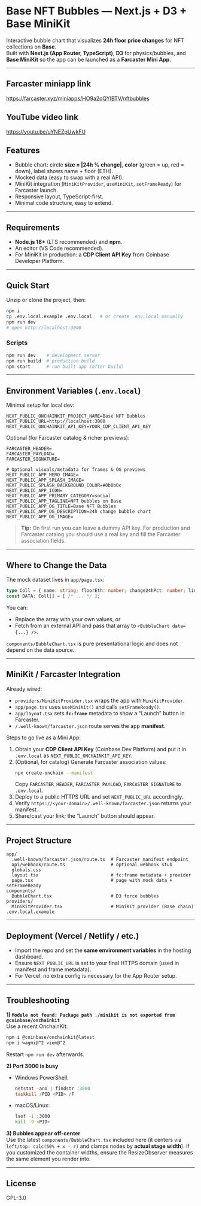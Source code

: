 # Base NFT Bubbles — Next.js + D3 + Base MiniKit

Interactive bubble chart that visualizes **24h floor price changes** for NFT collections on **Base**.  
Built with **Next.js (App Router, TypeScript)**, **D3** for physics/bubbles, and **Base MiniKit** so the app can be launched as a **Farcaster Mini App**.

---
## Farcaster miniapp link 
https://farcaster.xyz/miniapps/HO9a2qQYlBTV/nftbubbles
## YouTube video link
https://youtu.be/uYNEZpUwkFU

## Features
- Bubble chart: circle **size = |24h % change|**, **color** (green = up, red = down), label shows name + floor (ETH).
- Mocked data (easy to swap with a real API).
- MiniKit integration (`MiniKitProvider`, `useMiniKit`, `setFrameReady`) for Farcaster launch.
- Responsive layout, TypeScript-first.
- Minimal code structure, easy to extend.

---

## Requirements
- **Node.js 18+** (LTS recommended) and **npm**.
- An editor (VS Code recommended).
- For MiniKit in production: a **CDP Client API Key** from Coinbase Developer Platform.

---

## Quick Start
Unzip or clone the project, then:

```bash
npm i
cp .env.local.example .env.local   # or create .env.local manually
npm run dev
# open http://localhost:3000
```

### Scripts
```bash
npm run dev    # development server
npm run build  # production build
npm start      # run built app (after build)
```

---

## Environment Variables (`.env.local`)

Minimal setup for local dev:
```dotenv
NEXT_PUBLIC_ONCHAINKIT_PROJECT_NAME=Base NFT Bubbles
NEXT_PUBLIC_URL=http://localhost:3000
NEXT_PUBLIC_ONCHAINKIT_API_KEY=YOUR_CDP_CLIENT_API_KEY
```

Optional (for Farcaster catalog & richer previews):
```dotenv
FARCASTER_HEADER=
FARCASTER_PAYLOAD=
FARCASTER_SIGNATURE=

# Optional visuals/metadata for frames & OG previews
NEXT_PUBLIC_APP_HERO_IMAGE=
NEXT_PUBLIC_APP_SPLASH_IMAGE=
NEXT_PUBLIC_SPLASH_BACKGROUND_COLOR=#0b0b0c
NEXT_PUBLIC_APP_ICON=
NEXT_PUBLIC_APP_PRIMARY_CATEGORY=social
NEXT_PUBLIC_APP_TAGLINE=NFT bubbles on Base
NEXT_PUBLIC_APP_OG_TITLE=Base NFT Bubbles
NEXT_PUBLIC_APP_OG_DESCRIPTION=24h change bubble chart
NEXT_PUBLIC_APP_OG_IMAGE=
```

> **Tip:** On first run you can leave a dummy API key. For production and Farcaster catalog you should use a real key and fill the Farcaster association fields.

---

## Where to Change the Data
The mock dataset lives in `app/page.tsx`:
```ts
type Coll = { name: string; floorEth: number; change24hPct: number; link?: string };
const DATA: Coll[] = [ /* ... */ ];
```
You can:
- Replace the array with your own values, or
- Fetch from an external API and pass that array to `<BubbleChart data={...} />`.

`components/BubbleChart.tsx` is pure presentational logic and does not depend on the data source.

---

## MiniKit / Farcaster Integration
Already wired:
- `providers/MiniKitProvider.tsx` wraps the app with `MiniKitProvider`.
- `app/page.tsx` uses `useMiniKit()` and calls `setFrameReady()`.
- `app/layout.tsx` sets **`fc:frame`** metadata to show a “Launch” button in Farcaster.
- `/.well-known/farcaster.json` route serves the app **manifest**.

Steps to go live as a Mini App:
1. Obtain your **CDP Client API Key** (Coinbase Dev Platform) and put it in `.env.local` as `NEXT_PUBLIC_ONCHAINKIT_API_KEY`.
2. (Optional, for catalog) Generate Farcaster association values:
   ```bash
   npx create-onchain --manifest
   ```
   Copy `FARCASTER_HEADER`, `FARCASTER_PAYLOAD`, `FARCASTER_SIGNATURE` to `.env.local`.
3. Deploy to a public HTTPS URL and set `NEXT_PUBLIC_URL` accordingly.
4. Verify `https://<your-domain>/.well-known/farcaster.json` returns your manifest.
5. Share/cast your link; the “Launch” button should appear.

---

## Project Structure
```
app/
  .well-known/farcaster.json/route.ts  # Farcaster manifest endpoint
  api/webhook/route.ts                 # optional webhook stub
  globals.css
  layout.tsx                           # fc:frame metadata + provider
  page.tsx                             # page with mock data + setFrameReady
components/
  BubbleChart.tsx                      # D3 force bubbles
providers/
  MiniKitProvider.tsx                  # MiniKit provider (Base chain)
.env.local.example
```

---

## Deployment (Vercel / Netlify / etc.)
- Import the repo and set the **same environment variables** in the hosting dashboard.
- Ensure `NEXT_PUBLIC_URL` is set to your final HTTPS domain (used in manifest and frame metadata).
- For Vercel, no extra config is necessary for the App Router setup.

---

## Troubleshooting
**1) `Module not found: Package path ./minikit is not exported from @coinbase/onchainkit`**  
Use a recent OnchainKit:
```bash
npm i @coinbase/onchainkit@latest
npm i wagmi@^2 viem@^2
```
Restart `npm run dev` afterwards.

**2) Port 3000 is busy**  
- Windows PowerShell:
  ```powershell
  netstat -ano | findstr :3000
  taskkill /PID <PID> /F
  ```
- macOS/Linux:
  ```bash
  lsof -i :3000
  kill -9 <PID>
  ```

**3) Bubbles appear off-center**  
Use the latest `components/BubbleChart.tsx` included here (it centers via `left/top: calc(50% + x - r)` and clamps nodes by **actual stage width**). If you customized the container widths, ensure the ResizeObserver measures the same element you render into.

---

## License
GPL-3.0
